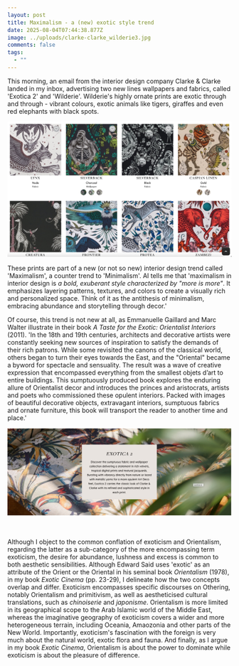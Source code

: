```yaml
---
layout: post
title: Maximalism - a (new) exotic style trend
date: 2025-08-04T07:44:38.877Z
image: ../uploads/clarke-clarke_wilderie3.jpg
comments: false
tags:
  - ""
---
```

This morning, an email from the interior design company Clarke & Clarke landed in my inbox, advertising two new lines wallpapers and fabrics, called 'Exotica 2' and 'Wilderie'. Wilderie's highly ornate prints are exotic through and through - vibrant colours, exotic animals like tigers, giraffes and even red elephants with black spots. 

![](../uploads/clarke-clarke_wilderie4.jpg)

These prints are part of a new (or not so new) interior design trend called 'Maximalism', a counter trend to 'Minimalism'. AI tells me that 'maximalism in interior design is *a bold, exuberant style characterized by "more is more"*. It emphasizes layering patterns, textures, and colors to create a visually rich and personalized space. Think of it as the antithesis of minimalism, embracing abundance and storytelling through decor.' 

Of course, this trend is not new at all, as Emmanuelle Gaillard and Marc Walter illustrate in their book *A Taste for the Exotic: Orientalist Interiors* (2011). 'In the 18th and 19th centuries, architects and decorative artists were constantly seeking new sources of inspiration to satisfy the demands of their rich patrons. While some revisited the canons of the classical world, others began to turn their eyes towards the East, and the "Oriental" became a byword for spectacle and sensuality. The result was a wave of creative expression that encompassed everything from the smallest objets d’art to entire buildings. This sumptuously produced book explores the enduring allure of Orientalist decor and introduces the princes and aristocrats, artists and poets who commissioned these opulent interiors. Packed with images of beautiful decorative objects, extravagant interiors, sumptuous fabrics and ornate furniture, this book will transport the reader to another time and place.' 

![](../uploads/clarke_clarke_exotica2.jpg)

![]()

Although I object to the common conflation of exoticism and Orientalism, regarding the latter as a sub-category of the more encompassing term exoticism, the desire for abundance, lushness and excess is common to both aesthetic sensibilities. Although Edward Said uses 'exotic' as an attribute of the Orient or the Oriental in his seminal book *Orientalism* (1978), in my book *Exotic Cinema* (pp. 23-29), I delineate how the two concepts overlap and differ. Exoticism encompasses specific discourses on Othering, notably Orientalism and primitivism, as well as aestheticised cultural translations, such as *chinoiserie* and *japonisme*. Orientalism is more limited in its geographical scope to the Arab Islamic world of the Middle East, whereas the imaginative geography of exoticism covers a wider and more heterogeneous terrain, including Oceania, Amaozonia and other parts of the New World. Importantly, exoticism's fascination with the foreign is very much about the natural world, exotic flora and fauna.  And finally, as I argue in my book *Exotic Cinema*, Orientalism is about the power to dominate while exoticism is about the pleasure of difference.